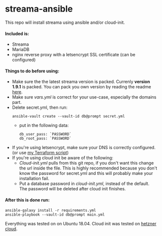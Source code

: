 # streama-ansible
This repo will install streama using ansible and/or cloud-init.

#### Included is:
* Streama
* MariaDB
* nginx reverse proxy with a letsencrypt SSL certificate (can be configured)

#### Things to do before using:
* Make sure the the latest streama version is packed. Currenly **version 1.9.1** is packed. You can pack you own version by reading the readme [here](files).
* Make sure *vars.yml* is correct for your use-case, especially the domains part.
* Delete secret.yml, then run:
    ```
    ansible-vault create --vault-id db@prompt secret.yml
    ```
    * put in the following data:
        ```
        db_user_pass: `PASSWORD`
        db_root_pass: `PASSWORD`
        ```
* If you're using letsencrypt, make sure your DNS is correctly configured. (or use [my Terraform script](terraform))
* If you're using cloud init be aware of the following:
    * *Cloud-init.yml* pulls from this git repo, if you don't want this change the url inside the file. This is highly recommended because you don't know the password for secret.yml and this will probably make your installation fail.
    * Put a database password in *cloud-init.yml*, instead of the default. The password will be deleted after cloud init finishes.
#### After this is done run:
    
    ansible-galaxy install -r requirements.yml
    ansible-playbook --vault-id db@prompt main.yml
    
Everything was tested on on Ubuntu 18.04. Cloud init was tested on [hetzner cloud](https://www.hetzner.com/cloud).
